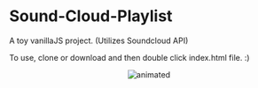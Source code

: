 # Sound-Cloud-Playlist

A toy vanillaJS project. (Utilizes Soundcloud API)

To use, clone or download and then double click index.html file.  :)

<p align="center">
  <img src="https://user-images.githubusercontent.com/40620896/121213485-e1e06e00-c89b-11eb-8675-7b2584ca15fe.gif" alt="animated" />
</p>

